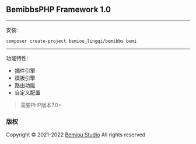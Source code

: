 ## BemibbsPHP Framework 1.0
***
安装:
```
composer create-project bemiou_lingqi/bemibbs bemi
```
***
功能特性:
+ 插件引擎
+ 模板引擎
+ 路由功能
+ 自定义配置
>需要PHP版本7.0+

### 版权
Copyright &copy; 2021-2022 [Bemiou Studio](http://www.bemiou.cn/) All rights reserved